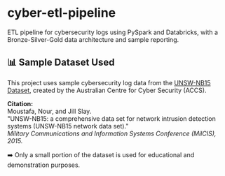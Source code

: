 # cyber-etl-pipeline
ETL pipeline for cybersecurity logs using PySpark and Databricks, with a Bronze-Silver-Gold data architecture and sample reporting.
## 📊 Sample Dataset Used

This project uses sample cybersecurity log data from the [UNSW-NB15 Dataset](https://research.unsw.edu.au/projects/unsw-nb15-dataset), created by the Australian Centre for Cyber Security (ACCS).

**Citation:**  
Moustafa, Nour, and Jill Slay.  
"UNSW-NB15: a comprehensive data set for network intrusion detection systems (UNSW-NB15 network data set)."  
*Military Communications and Information Systems Conference (MilCIS), 2015.*

➡️ Only a small portion of the dataset is used for educational and demonstration purposes.
